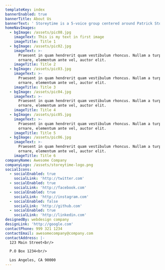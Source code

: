 ```yaml
---
templateKey: index
bannerEnabled: true
bannerTitle: About Us
bannerText: ' Storeytime is a 5-voice group centered around Patrick Storey, an autistic singer with an incredible musical gift. The group shows what is possible for people with autism and other learning differences. Audiences are treated to an incredible, interactive performance where they can experience how Patrick communicates and thrives through his love for music. Through their inspiring presentation, audiences learn about patience, acceptance, nurturing, gratitude and more. Storeytime shares their story, music and message at autism events, schools and more. Contact Us to book Storeytime for your school or event.'
homeNavImages:
  - bgImage: /assets/pic08.jpg
    imageText: This is my text in first image
    imageTitle: Title 1
  - bgImage: /assets/pic02.jpg
    imageText: >-
      Praesent in quam hendrerit quam vestibulum rhoncus. Nullam a turpis
      ornare, elementum ante vel, auctor elit.
    imageTitle: Title 2
  - bgImage: /assets/pic03.jpg
    imageText: >-
      Praesent in quam hendrerit quam vestibulum rhoncus. Nullam a turpis
      ornare, elementum ante vel, auctor elit.
    imageTitle: Title 3
  - bgImage: /assets/pic04.jpg
    imageText: >-
      Praesent in quam hendrerit quam vestibulum rhoncus. Nullam a turpis
      ornare, elementum ante vel, auctor elit.
    imageTitle: Title 4
  - bgImage: /assets/pic05.jpg
    imageText: >-
      Praesent in quam hendrerit quam vestibulum rhoncus. Nullam a turpis
      ornare, elementum ante vel, auctor elit.
    imageTitle: Title 5
  - bgImage: /assets/pic06.jpg
    imageText: >-
      Praesent in quam hendrerit quam vestibulum rhoncus. Nullam a turpis
      ornare, elementum ante vel, auctor elit.
    imageTitle: Title 6
companyName: Awesome Company
companyLogo: /assets/storeytime-logo.png
socialIcons:
  - socialEnabled: true
    socialLink: 'http://twitter.com'
  - socialEnabled: true
    socialLink: 'http://facebook.com'
  - socialEnabled: true
    socialLink: 'http://instagram.com'
  - socialEnabled: false
    socialLink: 'http://github.com'
  - socialEnabled: true
    socialLink: 'http://linkedin.com'
designedBy: webdesign company
designLink: 'http://google.com'
contactPhone: 999 321 1234
contactEmail: awesomecompany@company.com
contactAddress: |-
  123 Main Street<br/>

  P.O Box 1234<br/>

  Los Angeles, CA 90000
---
```


